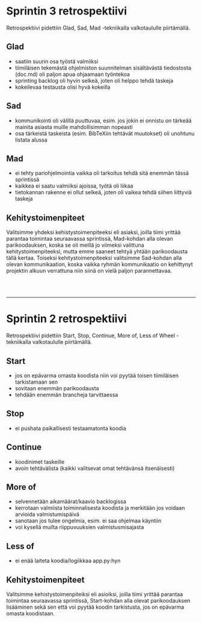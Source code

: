 # Sprintin 3 retrospektiivi

Retrospektiivi pidettiin Glad, Sad, Mad -tekniikalla valkotaululle piirtämällä.

## Glad
- saatiin suurin osa työstä valmiiksi
- tiimiläisen tekemästä ohjelmiston suunnitelman sisältävästä tiedostosta (doc.md) oli paljon apua ohjaamaan työntekoa 
- sprinting backlog oli hyvin selkeä, joten oli helppo tehdä taskeja
- kokeilevaa testausta olisi hyvä kokeilla

## Sad
- kommunikointi oli välillä puuttuvaa, esim. jos jokin ei onnistu on tärkeää mainita asiasta muille mahdollisimman nopeasti
- osa tärkeistä taskeista (esim. BibTeXiin tehtävät muutokset) oli unohtunu listata alussa

## Mad
- ei tehty pariohjelmointia vaikka oli tarkoitus tehdä sitä enemmän tässä sprintissä
- kaikkea ei saatu valmiiksi ajoissa, työtä oli liikaa
- tietokannan rakenne ei ollut selkeä, joten oli vaikea tehdä siihen liittyviä taskeja


## Kehitystoimenpiteet
Valitsimme yhdeksi kehistystoimenpiteeksi eli asiaksi, joilla tiimi yrittää parantaa toimintaa seuraavassa sprintissä, Mad-kohdan alla olevan parikoodauksen, koska se oli meillä jo viimeksi valittuna kehitystoimenpiteeksi, mutta emme saaneet tehtyä yhtään parikoodausta tällä kertaa. Toiseksi kehitystoimenpiteeksi valitsimme Sad-kohdan alla olevan kommunikaation, koska vaikka ryhmän kommunikaatio on kehittynyt projektin alkuun verrattuna niin siinä on vielä paljon parannettavaa.

<br>
<br>

---
# Sprintin 2 retrospektiivi

Retrospektiivi pidettiin Start, Stop, Continue, More of, Less of Wheel -tekniikalla valkotaululle piirtämällä. 

## Start 
- jos on epävarma omasta koodista niin voi pyytää toisen tiimiläisen tarkistamaan sen
- sovitaan enemmän parikoodausta
- tehdään enemmän brancheja tarvittaessa

## Stop
- ei pushata paikallisesti testaamatonta koodia

## Continue
- koodinimet taskeille
- avoin tehtävälista (kaikki valitsevat omat tehtävänsä itsenäisesti)

## More of
- selvennetään aikamäärat/kaavio backlogissa
- kerrotaan valmiista toiminnalisesta koodista ja merkitään jos voidaan arvioida valmistumispäivä
- sanotaan jos tulee ongelmia, esim. ei saa ohjelmaa käyntiin
- voi kysellä muilta riippuvuuksien valmistusmisajasta

## Less of
- ei enää laiteta koodia/logiikkaa app.py:hyn  

## Kehitystoimenpiteet
Valitsimme kehistystoimenpiteiksi eli asioiksi, joilla tiimi yrittää parantaa toimintaa seuraavassa sprintissä, Start-kohdan alla olevat parikoodauksen lisääminen sekä sen että voi pyytää koodin tarkistusta, jos on epävarma omasta koodistaan.
